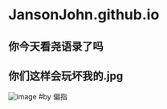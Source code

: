 # JansonJohn.github.io
## 你今天看尧语录了吗
## 你们这样会玩坏我的.jpg
![image](https://ps.ssl.qhimg.com/sdmt/210_135_100/t0126294c2ae9be370d.jpg")
#by 偏指
